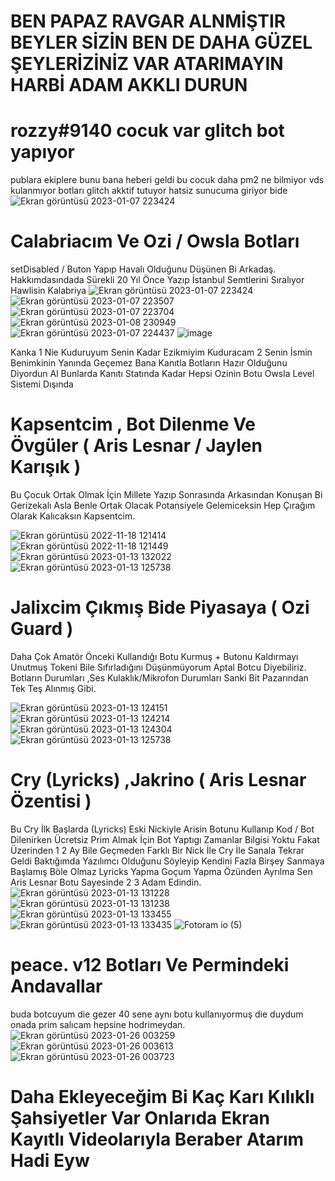 # BEN PAPAZ RAVGAR ALNMİŞTIR BEYLER SİZİN BEN DE DAHA GÜZEL ŞEYLERİZİNİZ VAR ATARIMAYIN HARBİ ADAM AKKLI DURUN

# rozzy#9140 cocuk var glitch bot yapıyor
 publara ekiplere bunu bana heberi geldi bu cocuk daha pm2 ne bilmiyor vds kulanmıyor botları glitch akktif tutuyor hatsiz sunucuma giriyor bide
![Ekran görüntüsü 2023-01-07 223424](https://media.discordapp.net/attachments/1069214231532163172/1069317275074691152/image.png?width=476&height=135)


# Calabriacım Ve Ozi / Owsla Botları
setDisabled / Buton Yapıp Havalı Olduğunu Düşünen Bi Arkadaş.
Hakkımdasındada Sürekli 20 Yıl Önce Yazıp İstanbul Semtlerini Sıralıyor Hawlisin Kalabriya
![Ekran görüntüsü 2023-01-07 223424](https://user-images.githubusercontent.com/97904458/212295842-cf8a8887-332c-4612-8321-c371dcdfb0b9.png)
![Ekran görüntüsü 2023-01-07 223507](https://user-images.githubusercontent.com/97904458/212295855-1ceb07e4-6b57-4020-97fa-1665d336902b.png)
![Ekran görüntüsü 2023-01-07 223704](https://user-images.githubusercontent.com/97904458/212295863-092bb0ff-6827-4a74-b22a-b6414e1a6839.png)
![Ekran görüntüsü 2023-01-08 230949](https://user-images.githubusercontent.com/97904458/212295874-905ed89a-2a74-4fc1-8e37-7c13f01f71f5.png)
![Ekran görüntüsü 2023-01-07 224437](https://user-images.githubusercontent.com/97904458/212295878-0c9036df-ff1e-4696-84ac-82a255c7e682.png)
![image](https://user-images.githubusercontent.com/97904458/212389228-9ec4b31d-5049-4cbd-90ae-e59f60a1cb84.png)
 
Kanka 1 Nie Kuduruyum Senin Kadar Ezikmiyim Kuduracam 2 Senin İsmin Benimkinin Yanında Geçemez Bana Kanıtla Botların Hazır Olduğunu Diyordun Al Bunlarda Kanıtı Statında Kadar Hepsi Ozinin Botu Owsla Level Sistemi Dışında


# Kapsentcim , Bot Dilenme Ve Övgüler ( Aris Lesnar / Jaylen Karışık )
Bu Çocuk Ortak Olmak İçin Millete Yazıp Sonrasında Arkasından Konuşan Bi Gerizekalı Asla Benle Ortak Olacak Potansiyele Gelemiceksin Hep Çırağım Olarak Kalıcaksın Kapsentcim.

![Ekran görüntüsü 2022-11-18 121414](https://user-images.githubusercontent.com/97904458/212296678-df36fa9e-6f9c-409c-808b-02f1f6263cb2.png)
![Ekran görüntüsü 2022-11-18 121449](https://user-images.githubusercontent.com/97904458/212296718-d98b6a77-f8ee-4b3e-a05e-ff9dd61842d2.png)
![Ekran görüntüsü 2023-01-13 132022](https://user-images.githubusercontent.com/97904458/212296894-3ca5cd5a-bca3-4640-871c-f302378faec4.png)
![Ekran görüntüsü 2023-01-13 125738](https://user-images.githubusercontent.com/97904458/212297397-4f8edb6f-23a3-4fcc-8022-bdae1de0f7b8.png)

# Jalixcim Çıkmış Bide Piyasaya ( Ozi Guard )
Daha Çok Amatör Önceki Kullandığı Botu Kurmuş + Butonu Kaldırmayı Unutmuş Tokeni Bile Sıfırladığını Düşünmüyorum Aptal Botcu Diyebiliriz.
Botların Durumları ,Ses Kulaklık/Mikrofon Durumları Sanki Bit Pazarından Tek Teş Alınmış Gibi.

![Ekran görüntüsü 2023-01-13 124151](https://user-images.githubusercontent.com/97904458/212297360-a2905e7f-2986-4510-9511-c6f07f2f106b.png)
![Ekran görüntüsü 2023-01-13 124214](https://user-images.githubusercontent.com/97904458/212297373-bc966c0f-688f-4f7e-a704-715b62aea0f7.png)
![Ekran görüntüsü 2023-01-13 124304](https://user-images.githubusercontent.com/97904458/212297380-2dcb5966-0848-458f-be06-3d88b00f7516.png)
![Ekran görüntüsü 2023-01-13 125738](https://user-images.githubusercontent.com/97904458/212297397-4f8edb6f-23a3-4fcc-8022-bdae1de0f7b8.png)

# Cry (Lyricks) ,Jakrino ( Aris Lesnar Özentisi )
Bu Cry İlk Başlarda (Lyricks) Eski Nickiyle Arisin Botunu Kullanıp Kod / Bot Dilenirken Ücretsiz Prim Almak İçin Bot Yaptıgı Zamanlar Bilgisi Yoktu Fakat Üzerinden 1 2 Ay Bile Geçmeden Farklı Bir Nick İle Cry İle Sanala Tekrar Geldi Baktığımda Yazılımcı Olduğunu Söyleyip Kendini Fazla Birşey Sanmaya Başlamış Böle Olmaz Lyricks Yapma Goçum Yapma Özünden Ayrılma Sen Aris Lesnar Botu Sayesinde 2 3 Adam Edindin.
![Ekran görüntüsü 2023-01-13 131228](https://user-images.githubusercontent.com/97904458/212300641-7f4223ae-acd0-45ae-ad81-d6205128bb21.png)
![Ekran görüntüsü 2023-01-13 131238](https://user-images.githubusercontent.com/97904458/212300647-d98e8831-bbe2-4047-9614-45561d6ec55a.png)
![Ekran görüntüsü 2023-01-13 133455](https://user-images.githubusercontent.com/97904458/212300752-9110e105-9025-4ba8-8928-fe59456bda94.png)
![Ekran görüntüsü 2023-01-13 133435](https://user-images.githubusercontent.com/97904458/212300748-f25dc700-b074-4bc8-b8b7-8757b591d4a2.png)
![Fotoram io (5)](https://user-images.githubusercontent.com/97904458/212300768-9de72db0-1f76-4815-82b8-9d500aa7055c.jpg)

# peace. v12 Botları Ve Permindeki Andavallar
buda botcuyum die gezer 40 sene aynı botu kullanıyormuş die duydum onada prim salıcam hepsine hodrimeydan.
![Ekran görüntüsü 2023-01-26 003259](https://user-images.githubusercontent.com/97904458/214697395-d36b97a9-c915-46ca-8a5c-782fb9d5c073.png)
![Ekran görüntüsü 2023-01-26 003613](https://user-images.githubusercontent.com/97904458/214697405-74361b04-7191-4df8-9a73-d677ed27b2b7.png)
![Ekran görüntüsü 2023-01-26 003723](https://user-images.githubusercontent.com/97904458/214697420-d2b81ae5-7d67-4858-8309-f4e367e8beb1.png)

# Daha Ekleyeceğim Bi Kaç Karı Kılıklı Şahsiyetler Var Onlarıda Ekran Kayıtlı Videolarıyla Beraber Atarım Hadi Eyw 
